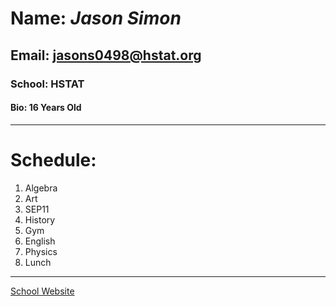 # Name: _Jason Simon_  
## Email: jasons0498@hstat.org  
### School: HSTAT
####   Bio: 16 Years Old
---
# **Schedule:**  
1. Algebra  
2. Art  
3. SEP11  
4. History  
5. Gym  
6. English  
7. Physics  
8. Lunch  
---
[School Website](http://www.hstat.org/)